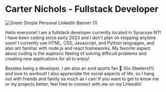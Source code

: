 # Carter Nichols - Fullstack Developer

![Green Simple Personal LinkedIn Banner (1)](https://github.com/CarterN2000/CarterN2000/assets/134171027/f101b7b0-56fd-4b7f-b7c1-a42a53f5b2e6)

Hello everyone! I am a fullstack developer currently located in Syracuse NY! I have been coding since early 2023 and I don't plan on stopping anytime soon! I currently use HTML, CSS, Javascript, and Python languages, and also am familiar with node.js and react frameworks. My favorite aspect about coding is the euphoric feeling of solving difficult problems and creating new applications for all to enjoy!

Besides being a developer, I am also an avid sports fan 🏈 (Go Steelers!!!) and love to workout! I also appreciate the social aspects of life, so I hang out with friends and family as much as I can! If you want to get to know me or my projects better, feel free to connect with me on my LinkedIn!
<!---
CarterN2000/CarterN2000 is a ✨ special ✨ repository because its `README.md` (this file) appears on your GitHub profile.
You can click the Preview link to take a look at your changes.
--->
